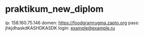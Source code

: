 # praktikum_new_diplom

ip: 158.160.75.146
domen: https://foodgramrugma.zapto.org
pass: jhkjdhaskdKASHDKASDK
login: example@example.ru